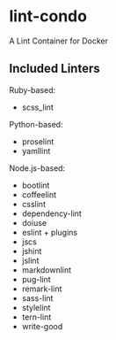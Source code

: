 # lint-condo

A Lint Container for Docker

## Included Linters

Ruby-based:

- scss_lint

Python-based:

- proselint
- yamllint

Node.js-based:

- bootlint
- coffeelint
- csslint
- dependency-lint
- doiuse
- eslint + plugins
- jscs
- jshint
- jslint
- markdownlint
- pug-lint
- remark-lint
- sass-lint
- stylelint
- tern-lint
- write-good
